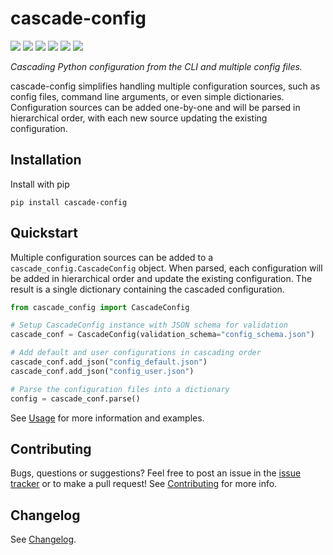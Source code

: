 # cascade-config

[![](https://flat.badgen.net/pypi/v/cascade-config?icon=pypi)](https://pypi.org/project/cascade-config)
[![](https://flat.badgen.net/github/release/ralfg/cascade-config)]((https://github.com/ralfg/cascade-config/releases))
[![](https://flat.badgen.net/github/checks/ralfg/cascade-config/)](https://github.com/ralfg/cascade-config/actions)
[![](https://flat.badgen.net/codecov/c/github/ralfg/cascade-config)](https://codecov.io/gh/RalfG/cascade-config)
![](https://flat.badgen.net/github/last-commit/ralfg/cascade-config)
![](https://flat.badgen.net/github/license/ralfg/cascade-config)


*Cascading Python configuration from the CLI and multiple config files.*

cascade-config simplifies handling multiple configuration sources, such as config files, command line arguments, or even simple dictionaries. Configuration sources can be added
one-by-one and will be parsed in hierarchical order, with each new source updating the
existing configuration.

## Installation

Install with pip
```
pip install cascade-config
```

## Quickstart

Multiple configuration sources can be added to a `cascade_config.CascadeConfig`
object. When parsed, each configuration will be added in hierarchical order and update
the existing configuration. The result is a single dictionary containing the cascaded
configuration.

```python
from cascade_config import CascadeConfig

# Setup CascadeConfig instance with JSON schema for validation
cascade_conf = CascadeConfig(validation_schema="config_schema.json")

# Add default and user configurations in cascading order
cascade_conf.add_json("config_default.json")
cascade_conf.add_json("config_user.json")

# Parse the configuration files into a dictionary
config = cascade_conf.parse()
```

See [Usage](https://cascade-config.readthedocs.io/en/latest/usage.html) for more
information and examples.


## Contributing

Bugs, questions or suggestions? Feel free to post an issue in the
[issue tracker](https://github.com/RalfG/cascade-config/issues/) or to make a pull
request! See [Contributing](https://cascade-config.readthedocs.io/en/latest/contributing.html)
for more info.


## Changelog

See [Changelog](https://cascade-config.readthedocs.io/en/latest/changelog.html).
